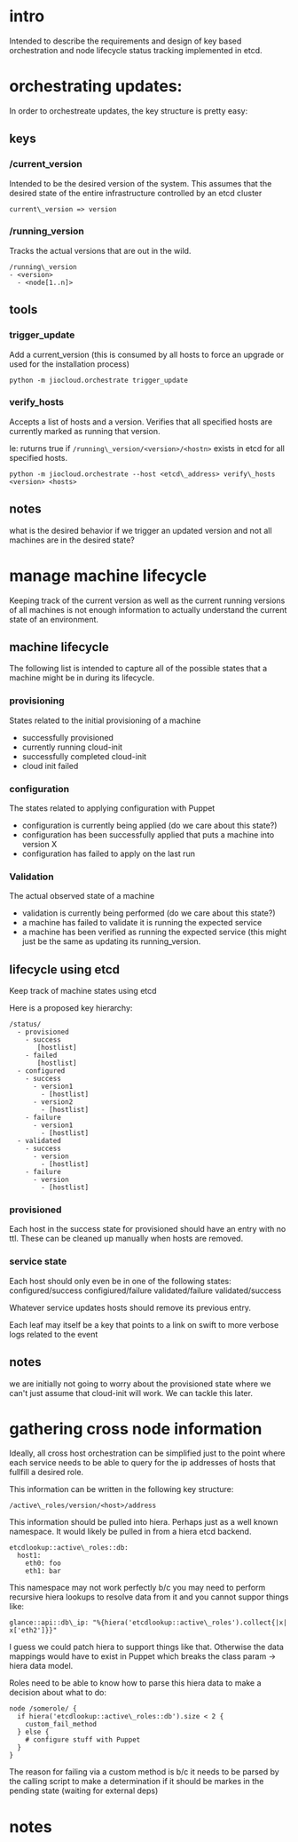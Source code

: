 # intro

Intended to describe the requirements and design of key based orchestration and
node lifecycle status tracking implemented in etcd.

# orchestrating updates:

In order to orchestreate updates, the key structure is pretty easy:

## keys

### /current\_version

Intended to be the desired version of the system.
This assumes that the desired state of the entire infrastructure controlled
by an etcd cluster

````
current\_version => version
````

### /running\_version
Tracks the actual versions that are out in the wild.

````
/running\_version
- <version>
  - <node[1..n]>
````

## tools

### trigger\_update

Add a current\_version (this is consumed by all hosts to force an upgrade or
used for the installation process)

````
python -m jiocloud.orchestrate trigger_update
````

### verify\_hosts

Accepts a list of hosts and a version. Verifies that all specified hosts are
currently marked as running that version.

Ie: ruturns true if `/running\_version/<version>/<hostn>` exists in etcd for all
specified hosts.

````
python -m jiocloud.orchestrate --host <etcd\_address> verify\_hosts <version> <hosts>
````

## notes

what is the desired behavior if we trigger an updated version and not all machines are in the
desired state?

# manage machine lifecycle

Keeping track of the current version as well as the current running versions of all machines
is not enough information to actually understand the current state of an environment.

## machine lifecycle

The following list is intended to capture all of the possible states that a machine might
be in during its lifecycle.

### provisioning
States related to the initial provisioning of a machine
- successfully provisioned
- currently running cloud-init
- successfully completed cloud-init
- cloud init failed

### configuration
The states related to applying configuration with Puppet
- configuration is currently being applied (do we care about this state?)
- configuration has been successfully applied that puts a machine into version X
- configuration has failed to apply on the last run

### Validation
The actual observed state of a machine
- validation is currently being performed (do we care about this state?)
- a machine has failed to validate it is running the expected service
- a machine has been verified as running the expected service (this might just
be the same as updating its running\_version.

## lifecycle using etcd

Keep track of machine states using etcd

Here is a proposed key hierarchy:

````
/status/
  - provisioned
    - success
       [hostlist]
    - failed
       [hostlist]
  - configured
    - success
      - version1
        - [hostlist]
      - version2
        - [hostlist]
    - failure
      - version1
        - [hostlist]
  - validated
    - success
      - version
        - [hostlist]
    - failure
      - version
        - [hostlist]
````

### provisioned

Each host in the success state for provisioned should have an entry with no ttl.
These can be cleaned up manually when hosts are removed.

### service state

Each host should only even be in one of the following states:
  configured/success
  configiured/failure
  validated/failure
  validated/success

Whatever service updates hosts should remove its previous entry.

Each leaf may itself be a key that points to a link on swift to more verbose logs related to the event

## notes

we are initially not going to worry about the provisioned state where we can't just assume that cloud-init
will work. We can tackle this later.

# gathering cross node information

Ideally, all cross host orchestration can be simplified just to the point where each service needs
to be able to query for the ip addresses of hosts that fullfill a desired role.

This information can be written in the following key structure:

````
/active\_roles/version/<host>/address
````

This information should be pulled into hiera. Perhaps just as a well known namespace. It would likely
be pulled in from a hiera etcd backend.

````
etcdlookup::active\_roles::db:
  host1:
    eth0: foo
    eth1: bar
````

This namespace may not work perfectly b/c you may need to perform recursive hiera lookups to resolve data
from it and you cannot suppor things like:

````
glance::api::db\_ip: "%{hiera('etcdlookup::active\_roles').collect{|x| x['eth2']}}"
````

I guess we could patch hiera to support things like that. Otherwise the data mappings would have
to exist in Puppet which breaks the class param -> hiera data model.

Roles need to be able to know how to parse this hiera data to make a decision about what to do:

````
node /somerole/ {
  if hiera('etcdlookup::active\_roles::db').size < 2 {
    custom_fail_method
  } else {
    # configure stuff with Puppet
  }
}
````

The reason for failing via a custom method is b/c it needs to be parsed by the calling script to
make a determination if it should be markes in the pending state (waiting for external deps)

# notes
